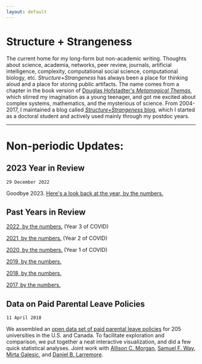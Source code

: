 ```yaml
---
layout: default
---
```


# Structure + Strangeness

The current home for my long-form but non-academic writing. Thoughts about science, academia, networks, peer review, journals, artificial intelligence, complexity, computational social science, computational biology, etc. *Structure+Strangeness* has always been a place for thinking aloud and a place for storing public artifacts. The name comes from a chapter in the book version of [Douglas Hofstadter's *Metamagical Themas*](https://en.wikipedia.org/wiki/Metamagical_Themas), which stirred my imagination as a young teenager, and got me excited about complex systems, mathematics, and the mysterious of science. From 2004-2017, I maintained a blog called [*Structure+Strangeness* blog](http://www.cs.unm.edu/~aaron/blog/), which I started as a doctoral student and actively used mainly through my postdoc years.

-----

# Non-periodic Updates:

## 2023 Year in Review
```29 December 2022```

Goodbye 2023. [Here's a look back at the year, by the numbers.](2023_YiR)

## Past Years in Review
[2022, by the numbers.](2022_YiR) (Year 3 of COVID)

[2021, by the numbers.](2021_YiR) (Year 2 of COVID)

[2020, by the numbers.](2020_YiR) (Year 1 of COVID)

[2019, by the numbers.](2019_YiR)

[2018, by the numbers.](2018_YiR)

[2017, by the numbers.](2017_YiR)

## Data on Paid Parental Leave Policies
```11 April 2018```

We assembled an [open data set of paid parental leave policies](https://aaronclauset.github.io/parental-leave/) for 205 universities in the U.S. and Canada. To facilitate exploration and comparison, we put together a neat interactive visualization, and did a few quick statistical analyses. Joint work with [Allison C. Morgan](https://allisonmorgan.github.io), [Samuel F. Way](http://samfway.com), [Mirta Galesic](https://sites.google.com/site/mirtagalesic/), and [Daniel B. Larremore](https://larremorelab.github.io).

